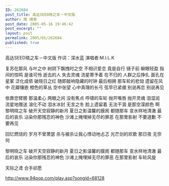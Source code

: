 ```yaml
---
ID: 262684
post_title: 高达SEED晓之车－中文版
author: 南 靖男
post_date: 2005-05-16 19:46:42
post_excerpt: ""
layout: post
permalink: 2005/05/262684
published: true
---
```

高达SEED晓之车－中文版
作词：深水蓝
演唱者:M.I.L.K

复苏在那风 与叶之中 树阴下飘拽时之空
不相识爱恋 竟是自行 镜子前 睙眼轻盈
指间的惊鸣 是谁可怜 逝去的人 失去灵魂
流星寄予着 在不归的 人群之后挣扎
面孔在星冢 泛化成侬 破晓日之红
随即敲响隐藏的时钟 最后相拥 那车轮的悲恸
遗留在风中 花瓣镶嵌 橙色的草丛
空中张望 心中真理的长弓 弦早已紧绷
别说再恋 别说再见

依靠您臂膀 那温柔心 两眼之间 没有焦点
呼啸的车轮 抛开嘴唇 抛开灵魂 泪湿润
流星地赠送 溶化不动 泪水冰封 无言之冬
脸上遗留着 无法干涸 是那空濛颜色
啊 黎明晓之车 破开天空寂静的新月
夏日之影温馨的膜阂 都随那车 变水样地清澈
最后的哀乐 沾染你那残忍的神色
沙滩上掩埋掉无尽的罪恶 在那里影射
不要道歉 不要再见

回忆燃烧的 岁月不曾萧瑟
杀与被杀让我心悸动地忐忑
光芒剑的欢歌 那日夜 无奈何

黎明晓之车 破开天空寂静的新月
夏日之影温馨的膜阂 都随那车 变水样地清澈
最后的哀乐 沾染你那残忍的神色
沙滩上掩埋掉无尽的罪恶 在那里影射
车轮风旋

天际之鸢 合手祁愿

<a href="http://www.94pop.com/play.asp?songid=68128">http://www.94pop.com/play.asp?songid=68128</a>